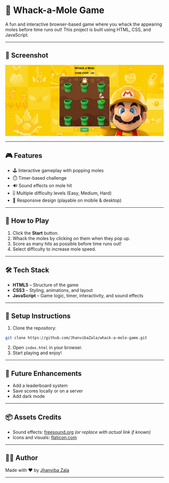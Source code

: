 # 🎯 Whack-a-Mole Game

A fun and interactive browser-based game where you whack the appearing moles before time runs out! This project is built using HTML, CSS, and JavaScript.

---

## 📸 Screenshot

![Game Screenshot](./Images/preview.png)

---

## 🎮 Features

- 🕹️ Interactive gameplay with popping moles
- ⏱️ Timer-based challenge
- 🔊 Sound effects on mole hit
- 🎚️ Multiple difficulty levels (Easy, Medium, Hard)
- 📱 Responsive design (playable on mobile & desktop)

---

## 🚀 How to Play

1. Click the **Start** button.
2. Whack the moles by clicking on them when they pop up.
3. Score as many hits as possible before time runs out!
4. Select difficulty to increase mole speed.

---

## 🛠️ Tech Stack

- **HTML5** – Structure of the game
- **CSS3** – Styling, animations, and layout
- **JavaScript** – Game logic, timer, interactivity, and sound effects

---

## 🔧 Setup Instructions

1. Clone the repository:

```bash
git clone https://github.com/JhanvibaZala/whack-a-mole-game.git
````

2. Open `index.html` in your browser.
3. Start playing and enjoy!

---

## 🌟 Future Enhancements

* Add a leaderboard system
* Save scores locally or on a server
* Add dark mode

---

## 📦 Assets Credits

* Sound effects: [freesound.org](https://freesound.org/) *(or replace with actual link if known)*
* Icons and visuals: [flaticon.com](https://www.flaticon.com/)

---

## 🙋‍♀️ Author

Made with ❤️ by [Jhanviba Zala](https://github.com/JhanvibaZala)

---
